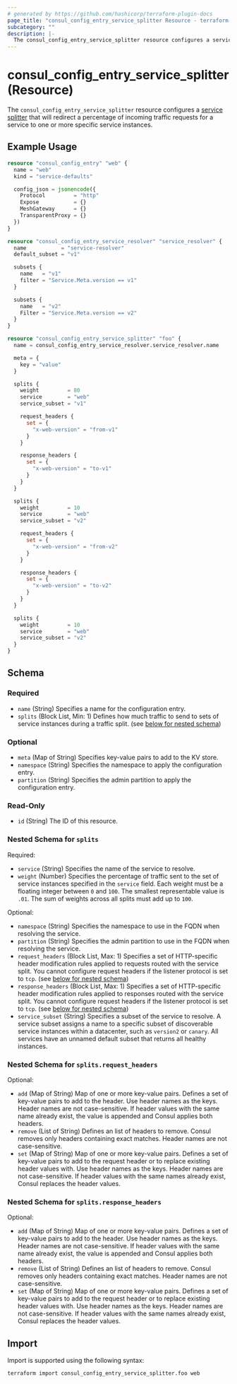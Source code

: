 ```yaml
---
# generated by https://github.com/hashicorp/terraform-plugin-docs
page_title: "consul_config_entry_service_splitter Resource - terraform-provider-consul"
subcategory: ""
description: |-
  The consul_config_entry_service_splitter resource configures a service splitter https://developer.hashicorp.com/consul/docs/connect/config-entries/service-splitter that will redirect a percentage of incoming traffic requests for a service to one or more specific service instances.
---
```


# consul_config_entry_service_splitter (Resource)

The `consul_config_entry_service_splitter` resource configures a [service splitter](https://developer.hashicorp.com/consul/docs/connect/config-entries/service-splitter) that will redirect a percentage of incoming traffic requests for a service to one or more specific service instances.

## Example Usage

```terraform
resource "consul_config_entry" "web" {
  name = "web"
  kind = "service-defaults"

  config_json = jsonencode({
    Protocol         = "http"
    Expose           = {}
    MeshGateway      = {}
    TransparentProxy = {}
  })
}

resource "consul_config_entry_service_resolver" "service_resolver" {
  name           = "service-resolver"
  default_subset = "v1"

  subsets {
    name   = "v1"
    filter = "Service.Meta.version == v1"
  }

  subsets {
    name   = "v2"
    Filter = "Service.Meta.version == v2"
  }
}

resource "consul_config_entry_service_splitter" "foo" {
  name = consul_config_entry_service_resolver.service_resolver.name

  meta = {
    key = "value"
  }

  splits {
    weight         = 80
    service        = "web"
    service_subset = "v1"

    request_headers {
      set = {
        "x-web-version" = "from-v1"
      }
    }

    response_headers {
      set = {
        "x-web-version" = "to-v1"
      }
    }
  }

  splits {
    weight         = 10
    service        = "web"
    service_subset = "v2"

    request_headers {
      set = {
        "x-web-version" = "from-v2"
      }
    }

    response_headers {
      set = {
        "x-web-version" = "to-v2"
      }
    }
  }

  splits {
    weight         = 10
    service        = "web"
    service_subset = "v2"
  }
}
```

<!-- schema generated by tfplugindocs -->
## Schema

### Required

- `name` (String) Specifies a name for the configuration entry.
- `splits` (Block List, Min: 1) Defines how much traffic to send to sets of service instances during a traffic split. (see [below for nested schema](#nestedblock--splits))

### Optional

- `meta` (Map of String) Specifies key-value pairs to add to the KV store.
- `namespace` (String) Specifies the namespace to apply the configuration entry.
- `partition` (String) Specifies the admin partition to apply the configuration entry.

### Read-Only

- `id` (String) The ID of this resource.

<a id="nestedblock--splits"></a>
### Nested Schema for `splits`

Required:

- `service` (String) Specifies the name of the service to resolve.
- `weight` (Number) Specifies the percentage of traffic sent to the set of service instances specified in the `service` field. Each weight must be a floating integer between `0` and `100`. The smallest representable value is `.01`. The sum of weights across all splits must add up to `100`.

Optional:

- `namespace` (String) Specifies the namespace to use in the FQDN when resolving the service.
- `partition` (String) Specifies the admin partition to use in the FQDN when resolving the service.
- `request_headers` (Block List, Max: 1) Specifies a set of HTTP-specific header modification rules applied to requests routed with the service split. You cannot configure request headers if the listener protocol is set to `tcp`. (see [below for nested schema](#nestedblock--splits--request_headers))
- `response_headers` (Block List, Max: 1) Specifies a set of HTTP-specific header modification rules applied to responses routed with the service split. You cannot configure request headers if the listener protocol is set to `tcp`. (see [below for nested schema](#nestedblock--splits--response_headers))
- `service_subset` (String) Specifies a subset of the service to resolve. A service subset assigns a name to a specific subset of discoverable service instances within a datacenter, such as `version2` or `canary`. All services have an unnamed default subset that returns all healthy instances.

<a id="nestedblock--splits--request_headers"></a>
### Nested Schema for `splits.request_headers`

Optional:

- `add` (Map of String) Map of one or more key-value pairs. Defines a set of key-value pairs to add to the header. Use header names as the keys. Header names are not case-sensitive. If header values with the same name already exist, the value is appended and Consul applies both headers.
- `remove` (List of String) Defines an list of headers to remove. Consul removes only headers containing exact matches. Header names are not case-sensitive.
- `set` (Map of String) Map of one or more key-value pairs. Defines a set of key-value pairs to add to the request header or to replace existing header values with. Use header names as the keys. Header names are not case-sensitive. If header values with the same names already exist, Consul replaces the header values.


<a id="nestedblock--splits--response_headers"></a>
### Nested Schema for `splits.response_headers`

Optional:

- `add` (Map of String) Map of one or more key-value pairs. Defines a set of key-value pairs to add to the header. Use header names as the keys. Header names are not case-sensitive. If header values with the same name already exist, the value is appended and Consul applies both headers.
- `remove` (List of String) Defines an list of headers to remove. Consul removes only headers containing exact matches. Header names are not case-sensitive.
- `set` (Map of String) Map of one or more key-value pairs. Defines a set of key-value pairs to add to the request header or to replace existing header values with. Use header names as the keys. Header names are not case-sensitive. If header values with the same names already exist, Consul replaces the header values.

## Import

Import is supported using the following syntax:

```shell
terraform import consul_config_entry_service_splitter.foo web
```
